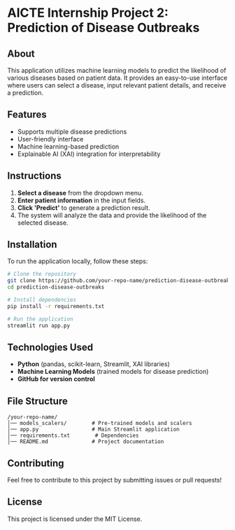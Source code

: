 # AICTE Internship Project 2: Prediction of Disease Outbreaks

## About
This application utilizes machine learning models to predict the likelihood of various diseases based on patient data. It provides an easy-to-use interface where users can select a disease, input relevant patient details, and receive a prediction.

## Features
- Supports multiple disease predictions
- User-friendly interface
- Machine learning-based prediction
- Explainable AI (XAI) integration for interpretability

## Instructions
1. **Select a disease** from the dropdown menu.
2. **Enter patient information** in the input fields.
3. **Click 'Predict'** to generate a prediction result.
4. The system will analyze the data and provide the likelihood of the selected disease.

## Installation
To run the application locally, follow these steps:
```sh
# Clone the repository
git clone https://github.com/your-repo-name/prediction-disease-outbreaks.git
cd prediction-disease-outbreaks

# Install dependencies
pip install -r requirements.txt

# Run the application
streamlit run app.py
```

## Technologies Used
- **Python** (pandas, scikit-learn, Streamlit, XAI libraries)
- **Machine Learning Models** (trained models for disease prediction)
- **GitHub for version control**

## File Structure
```
/your-repo-name/
│── models_scalers/        # Pre-trained models and scalers
│── app.py                 # Main Streamlit application
│── requirements.txt        # Dependencies
│── README.md              # Project documentation
```

## Contributing
Feel free to contribute to this project by submitting issues or pull requests!

## License
This project is licensed under the MIT License.
